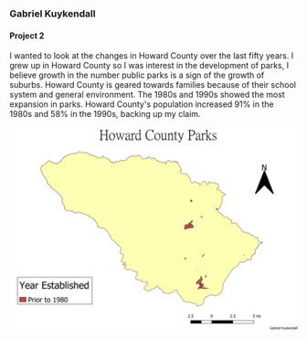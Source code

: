 ### Gabriel Kuykendall

#### Project 2
I wanted to look at the changes in Howard County over the last fifty years. I grew up in Howard County so I was interest in the development of parks, I believe growth in the number public parks is a sign of the growth of suburbs. Howard County is geared towards families because of their school system and general environment. The 1980s and 1990s showed the most expansion in parks. Howard County's population increased 91% in the 1980s and 58% in the 1990s, backing up my claim.

![alt text](https://github.com/gkuykendall96/gkuykendall96.github.io/blob/master/gifall.gif)
